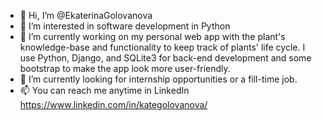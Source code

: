- 👋 Hi, I’m @EkaterinaGolovanova
- 👀 I’m interested in software development in Python
- 🌱 I’m currently working on my personal web app with the plant's knowledge-base and functionality to keep track of plants' life cycle. I use Python, Django, and SQLite3 for back-end development and some bootstrap to make the app look more user-friendly. 
- 💞️ I’m currently looking for internship opportunities or a fill-time job.
- 📫 You can reach me anytime in LinkedIn https://www.linkedin.com/in/kategolovanova/

<!---
EkaterinaGolovanova/EkaterinaGolovanova is a ✨ special ✨ repository because its `README.md` (this file) appears on your GitHub profile.
You can click the Preview link to take a look at your changes.
--->
